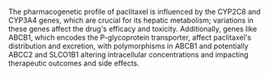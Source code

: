 The pharmacogenetic profile of paclitaxel is influenced by the CYP2C8 and CYP3A4 genes, which are crucial for its hepatic metabolism; variations in these genes affect the drug's efficacy and toxicity. Additionally, genes like ABCB1, which encodes the P-glycoprotein transporter, affect paclitaxel's distribution and excretion, with polymorphisms in ABCB1 and potentially ABCC2 and SLCO1B1 altering intracellular concentrations and impacting therapeutic outcomes and side effects.